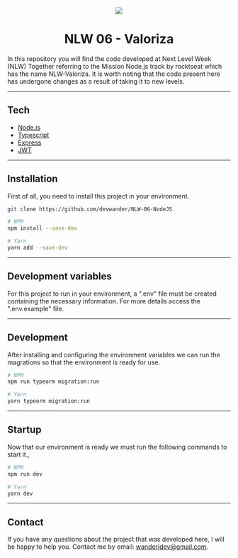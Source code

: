 <p align="center" >
<img src="https://i.imgur.com/SbhNaFr.png" />
</p>
<h1 align="center">NLW 06 - Valoriza</h1>

In this repository you will find the code developed at Next Level Week (NLW) Together referring to the Mission Node.js track by rocktseat which has the name NLW-Valoriza. It is worth noting that the code present here has undergone changes as a result of taking it to new levels.

---

## Tech

- <a href="https://nodejs.org/en/" target="_blank">Node.js</a>
- <a href="https://www.typescriptlang.org/" target="_blank">Typescript</a>
- <a href="https://expressjs.com/pt-br/" target="_blank">Express</a>
- <a href="https://jwt.io/" target="_blank">JWT</a>

---

## Installation

First of all, you need to install this project in your environment.

```bash
git clone https://github.com/devwander/NLW-06-NodeJS

# NPM
npm install --save-dev

# Yarn
yarn add --save-dev
```

---

## Development variables

For this project to run in your environment, a ".env" file must be created containing the necessary information. For more details access the ".env.example" file.

---

## Development

After installing and configuring the environment variables we can run the magrations so that the environment is ready for use.

```bash
# NPM
npm run typeorm migration:run

# Yarn
yarn typeorm migration:run
```

---

## Startup

Now that our environment is ready we must run the following commands to start it.,

```bash
# NPM
npm run dev

# Yarn
yarn dev
```

---

## Contact

If you have any questions about the project that was developed here, I will be happy to help you. Contact me by email: wanderjdev@gmail.com.

